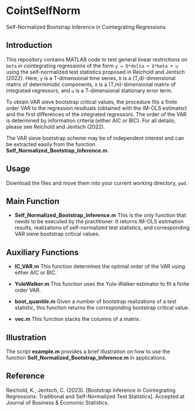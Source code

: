 # CointSelfNorm
Self-Normalized Bootstrap Inference in Cointegrating Regressions

## Introduction
This repository contains MATLAB code to test general linear restrictions on `beta` in cointegrating regressions of the form `y = D*delta + X*beta + u` using the self-normalized test statistics proposed in Reichold and Jentsch (2022). Here, `y` is a T-dimensional time series, `D` is a (T,d)-dimensional matrix of deterministic components, `X` is a (T,m)-dimensional matrix of integrated regressors, and `u` is a T-dimensional stationary error term.

To obtain VAR sieve bootstrap critical values, the procedure fits a finite order VAR to the regression resdiuals (obtained with the IM-OLS estimator) and the first differences of the integrated regressors. The order of the VAR is determined by information criteria (either AIC or BIC). For all details, please see Reichold and Jentsch (2022).

The VAR sieve bootstrap scheme may be of independent interest and can be extracted easily from the function **Self_Normalized_Bootstrap_Inference.m**.

## Usage
Download the files and move them into your current working directory, `pwd`.

## Main Function

+ **Self_Normalized_Bootstrap_Inference.m**
This is the only function that needs to be executed by the practitioner. It returns IM-OLS estimation results, realizations of self-normalized test statistics, and corresponding VAR sieve bootstrap critical values. 

## Auxiliary Functions

+ **IC_VAR.m**
This function determines the optimal order of the VAR using either AIC or BIC.

+ **YuleWalker.m**
This function uses the Yule-Walker estimator to fit a finite order VAR.

+ **boot_quantile.m**
Given a number of bootstrap realizations of a test statistic, this function returns the corresponding bootstrap critical value.

+ **vec.m**
This function stacks the columns of a matrix.

## Illustration
The script **example.m** provides a brief illustration on how to use the function **Self_Normalized_Bootstrap_Inference.m** in applications.

## Reference
Reichold, K., Jentsch, C. (2023). [Bootstrap Inference in Cointegrating Regressions: Traditional and Self-Normalized Test Statistics]. Accepted at Journal of Business & Economic Statistics.
